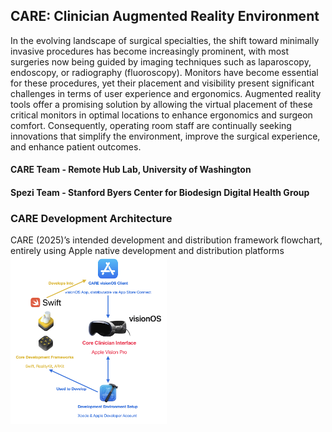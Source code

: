 ## CARE: Clinician Augmented Reality Environment

In the evolving landscape of surgical specialties, the shift toward minimally invasive procedures has become increasingly prominent, with most surgeries now being guided by imaging techniques such as laparoscopy, endoscopy, or radiography (fluoroscopy). Monitors have become essential for these procedures, yet their placement and visibility present significant challenges in terms of user experience and ergonomics. Augmented reality tools offer a promising solution by allowing the virtual placement of these critical monitors in optimal locations to enhance ergonomics and surgeon comfort. Consequently, operating room staff are continually seeking innovations that simplify the environment, improve the surgical experience, and enhance patient outcomes.

#### CARE Team - Remote Hub Lab, University of Washington
#### Spezi Team - Stanford Byers Center for Biodesign Digital Health Group

### CARE Development Architecture

CARE (2025)’s intended development and distribution framework flowchart, entirely using Apple native development and distribution platforms
<img src="resources/arch_09_04_24.png" width=250>
